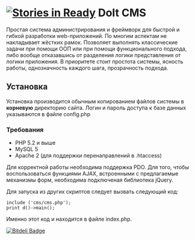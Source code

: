 [![Stories in Ready](https://badge.waffle.io/ramainen/doit-cms.png?label=ready&title=Ready)](https://waffle.io/ramainen/doit-cms)
DoIt CMS
=============

Простая система администрирования и фреймворк для быстрой и гибкой разработки web-приложений. По многим аспектам не накладывает жёстких рамок.
Позволяет выполнять классические задачи при помощи ООП или при помощи функционального подхода, либо вообще отказавшись от разделения логики представления от логики приложения.
В приоритете стоит простота системы, ясность работы, однозначность каждого шага, прозрачность подхода.

Установка
---------

Установка производится обычным копированием файлов системы в **корневую** директорию сайта. Логин и пароль доступа к базе данных указываются в файле config.php

### Требования

* PHP 5.2 и выше
* MySQL 5
* Apache 2 (для поддержки перенаправлений в .htaccess)

Для корректной работы необходима поддержка PDO. Для того, чтобы воспользоваться функциями AJAX, встроенными с предлагаемые механизмы форм, необходима подключеная библиотека jQuery.

Для запуска из других скриптов следует вызвать следующий код:
	
    include ('cms/cms.php');
    print d()->main();

Именно этот код и находится в файле index.php.



[![Bitdeli Badge](https://d2weczhvl823v0.cloudfront.net/ramainen/doit-cms/trend.png)](https://bitdeli.com/free "Bitdeli Badge")

